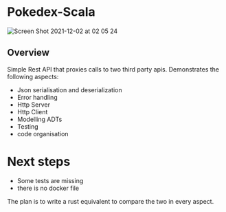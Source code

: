 # Pokedex-Scala

![Screen Shot 2021-12-02 at 02 05 24](https://user-images.githubusercontent.com/13497500/144344171-7bf35e27-d885-4297-87fc-7aa97c786f6e.png)

## Overview

Simple Rest API that proxies calls to two third party apis. Demonstrates the following aspects:

- Json serialisation and deserialization
- Error handling
- Http Server
- Http Client
- Modelling ADTs
- Testing
- code organisation


# Next steps

- Some tests are missing
- there is no docker file

The plan is to write a rust equivalent to compare the two in every aspect.
